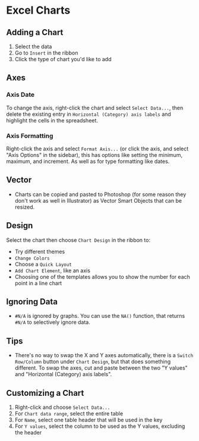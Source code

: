 # Excel Charts

## Adding a Chart

1. Select the data
2. Go to `Insert` in the ribbon
3. Click the type of chart you'd like to add

## Axes

### Axis Date

To change the axis, right-click the chart and select `Select Data...`, then delete the existing entry in `Horizontal (Category) axis labels` and highlight the cells in the spreadsheet.

### Axis Formatting

Right-click the axis and select `Format Axis...` (or click the axis, and select "Axis Options" in the sidebar), this has options like setting the minimum, maximum, and increment. As well as for type formatting like dates.

## Vector

- Charts can be copied and pasted to Photoshop (for some reason they don't work as well in Illustrator) as Vector Smart Objects that can be resized.

## Design

Select the chart then choose `Chart Design` in the ribbon to:

- Try different themes
- `Change Colors`
- Choose a `Quick Layout`
- `Add Chart Element`, like an axis
- Choosing one of the templates allows you to show the number for each point in a line chart

## Ignoring Data

- `#N/A` is ignored by graphs. You can use the `NA()` function, that returns `#N/A` to selectively ignore data.

## Tips

- There's no way to swap the X and Y axes automatically, there is a `Switch Row/Column` button under `Chart Design`, but that does something different. To swap the axes, cut and paste between the two "Y values" and "Horizontal (Category) axis labels".

## Customizing a Chart

1. Right-click and choose `Select Data...`
2. For `Chart data range`, select the entire table
3. For `Name`, select one table header that will be used in the key
4. For `Y values`, select the column to be used as the Y values, excluding the header
